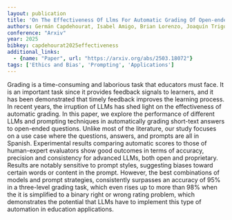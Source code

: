 ```yaml
---
layout: publication
title: 'On The Effectiveness Of Llms For Automatic Grading Of Open-ended Questions In Spanish'
authors: Germán Capdehourat, Isabel Amigo, Brian Lorenzo, Joaquín Trigo
conference: "Arxiv"
year: 2025
bibkey: capdehourat2025effectiveness
additional_links:
  - {name: "Paper", url: "https://arxiv.org/abs/2503.18072"}
tags: ['Ethics and Bias', 'Prompting', 'Applications']
---
```

Grading is a time-consuming and laborious task that educators must face. It
is an important task since it provides feedback signals to learners, and it has
been demonstrated that timely feedback improves the learning process. In recent
years, the irruption of LLMs has shed light on the effectiveness of automatic
grading. In this paper, we explore the performance of different LLMs and
prompting techniques in automatically grading short-text answers to open-ended
questions. Unlike most of the literature, our study focuses on a use case where
the questions, answers, and prompts are all in Spanish. Experimental results
comparing automatic scores to those of human-expert evaluators show good
outcomes in terms of accuracy, precision and consistency for advanced LLMs,
both open and proprietary. Results are notably sensitive to prompt styles,
suggesting biases toward certain words or content in the prompt. However, the
best combinations of models and prompt strategies, consistently surpasses an
accuracy of 95% in a three-level grading task, which even rises up to more than
98% when the it is simplified to a binary right or wrong rating problem, which
demonstrates the potential that LLMs have to implement this type of automation
in education applications.
